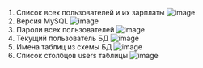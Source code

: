 1. Список всех пользователей и их зарплаты
  ![image](https://github.com/user-attachments/assets/0fb0f887-70e7-4d03-af62-a7a4e40942e2)
2. Версия MySQL
   ![image](https://github.com/user-attachments/assets/64cb6ed2-b008-4557-b442-fe0acc353f71)
3. Пароли всех пользователей
   ![image](https://github.com/user-attachments/assets/fa6d2e1b-44b6-422c-a80d-19b3d9bf1cad)
4. Текущий пользователь БД
   ![image](https://github.com/user-attachments/assets/0cdcf449-2717-4022-b274-99fc0f258cc4)
5. Имена таблиц из схемы БД
   ![image](https://github.com/user-attachments/assets/8ea74da3-7bb0-450a-95c4-2b3f46b318fc)
6. Список столбцов users таблицы
   ![image](https://github.com/user-attachments/assets/dcf65bd4-3b95-4ee3-8938-eef56497c401)
